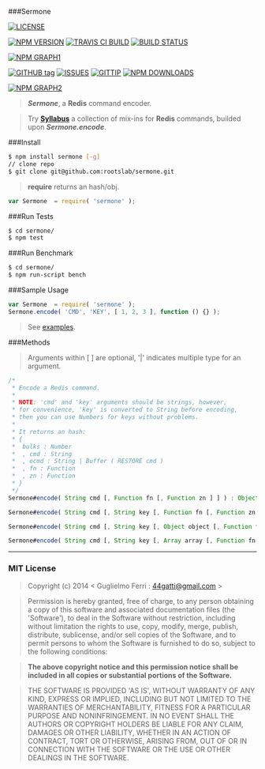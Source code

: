 ###Sermone

[![LICENSE](http://img.shields.io/badge/license-MIT-blue.svg)](https://github.com/rootslab/sermone#mit-license)

[![NPM VERSION](http://img.shields.io/npm/v/sermone.svg)](https://www.npmjs.org/package/sermone)
[![TRAVIS CI BUILD](http://img.shields.io/travis/rootslab/sermone.svg)](http://travis-ci.org/rootslab/sermone)
[![BUILD STATUS](http://img.shields.io/david/rootslab/sermone.svg)](https://david-dm.org/rootslab/sermone)

[![NPM GRAPH1](https://nodei.co/npm-dl/sermone.png)](https://nodei.co/npm/sermone/)

[![GITHUB tag](http://img.shields.io/github/tag/rootslab/sermone.svg)](https://github.com/rootslab/sermone/tags)
[![ISSUES](http://img.shields.io/github/issues/rootslab/sermone.svg)](https://github.com/rootslab/sermone/issues)
[![GITTIP](http://img.shields.io/gittip/rootslab.svg)](https://www.gittip.com/rootslab/)
[![NPM DOWNLOADS](http://img.shields.io/npm/dm/sermone.svg)](http://npm-stat.com/charts.html?package=sermone)

[![NPM GRAPH2](https://nodei.co/npm/sermone.png?downloads=true&stars=true)](https://nodei.co/npm/sermone/)

> **_Sermone_**, a __Redis__ command encoder.

> Try __[Syllabus](https://github.com/rootslab/syllabus)__ a collection of mix-ins for __Redis__ commands, builded upon **_Sermone.encode_**.

###Install

```bash
$ npm install sermone [-g]
// clone repo
$ git clone git@github.com:rootslab/sermone.git
```

> __require__ returns an hash/obj.

```javascript
var Sermone  = require( 'sermone' );
```

###Run Tests

```bash
$ cd sermone/
$ npm test
```

###Run Benchmark

```bash
$ cd sermone/
$ npm run-script bench
```

###Sample Usage

```javascript
var Sermone  = require( 'sermone' );
Sermone.encode( 'CMD', 'KEY', [ 1, 2, 3 ], function () {} );
```
> See [examples](example/).

###Methods

> Arguments within [ ] are optional, '|' indicates multiple type for an argument.

```javascript
/*
 * Encode a Redis command.
 *
 * NOTE: 'cmd' and 'key' arguments should be strings, however,
 * for convenience, 'key' is converted to String before encoding,
 * then you can use Numbers for keys without problems.
 *
 * It returns an hash:
 * {
 *  bulks : Number
 *  , cmd : String
 *  , ecmd : String | Buffer ( RESTORE cmd )
 *  , fn : Function
 *  , zn : Function
 * }
 */
Sermone#encode( String cmd [, Function fn [, Function zn ] ] ) : Object

Sermone#encode( String cmd [, String key [, Function fn [, Function zn ] ] ] ) : Object

Sermone#encode( String cmd [, String key [, Object object [, Function fn [, Function zn ] ] ] ] ) : Object

Sermone#encode( String cmd [, String key [, Array array [, Function fn [, Function zn ] ] ] ] ) : Object

```

------------------------------------------------------------------------


### MIT License

> Copyright (c) 2014 &lt; Guglielmo Ferri : 44gatti@gmail.com &gt;

> Permission is hereby granted, free of charge, to any person obtaining
> a copy of this software and associated documentation files (the
> 'Software'), to deal in the Software without restriction, including
> without limitation the rights to use, copy, modify, merge, publish,
> distribute, sublicense, and/or sell copies of the Software, and to
> permit persons to whom the Software is furnished to do so, subject to
> the following conditions:

> __The above copyright notice and this permission notice shall be
> included in all copies or substantial portions of the Software.__

> THE SOFTWARE IS PROVIDED 'AS IS', WITHOUT WARRANTY OF ANY KIND,
> EXPRESS OR IMPLIED, INCLUDING BUT NOT LIMITED TO THE WARRANTIES OF
> MERCHANTABILITY, FITNESS FOR A PARTICULAR PURPOSE AND NONINFRINGEMENT.
> IN NO EVENT SHALL THE AUTHORS OR COPYRIGHT HOLDERS BE LIABLE FOR ANY
> CLAIM, DAMAGES OR OTHER LIABILITY, WHETHER IN AN ACTION OF CONTRACT,
> TORT OR OTHERWISE, ARISING FROM, OUT OF OR IN CONNECTION WITH THE
> SOFTWARE OR THE USE OR OTHER DEALINGS IN THE SOFTWARE.